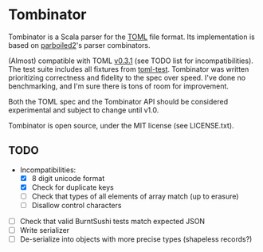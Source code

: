 # Tombinator

Tombinator is a Scala parser for the [TOML](https://github.com/toml-lang/toml)
file format.
Its implementation is based on
[parboiled2](https://github.com/sirthias/parboiled2)'s
parser combinators.

(Almost) compatible with
TOML [v0.3.1](https://github.com/toml-lang/toml/tree/v0.3.1) (see TODO list
for incompatibilities).
The test suite includes all fixtures from
[toml-test](https://github.com/BurntSushi/toml-test).
Tombinator was written prioritizing correctness and fidelity to the spec over
speed.
I've done no benchmarking, and I'm sure there is tons of room for improvement.

Both the TOML spec and the Tombinator API should be considered experimental
and subject to change until v1.0.

Tombinator is open source, under the MIT license (see LICENSE.txt).

## TODO
- Incompatibilities:
    * [x] 8 digit unicode format
    * [x] Check for duplicate keys
    * [ ] Check that types of all elements of array match (up to erasure)
    * [ ] Disallow control characters
- [ ] Check that valid BurntSushi tests match expected JSON
- [ ] Write serializer
- [ ] De-serialize into objects with more precise types (shapeless records?)
